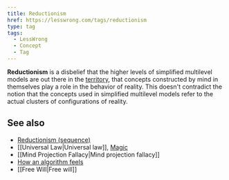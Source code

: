 ```yaml
---
title: Reductionism
href: https://lesswrong.com/tags/reductionism
type: tag
tags:
  - LessWrong
  - Concept
  - Tag
---
```


**Reductionism** is a disbelief that the higher levels of simplified multilevel models are out there in the [territory](https://wiki.lesswrong.com/wiki/territory), that concepts constructed by mind in themselves play a role in the behavior of reality. This doesn't contradict the notion that the concepts used in simplified multilevel models refer to the actual clusters of configurations of reality.

See also
--------

*   [Reductionism (sequence)](https://www.lesswrong.com/tag/reductionism-sequence)
*   [[Universal Law|Universal law]], [Magic](https://www.lesswrong.com/tag/magic)
*   [[Mind Projection Fallacy|Mind projection fallacy]]
*   [How an algorithm feels](https://www.lesswrong.com/tag/how-an-algorithm-feels)
*   [[Free Will|Free will]]